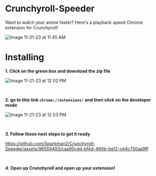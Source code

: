 # Crunchyroll-Speeder
Want to watch your anime faster? Here's a playback speed Chrome extension for Crunchyroll!


![Image 11-21-23 at 11 45 AM](https://github.com/Sparkman2/Crunchyroll-Speeder/assets/96559493/de0b65ba-457f-4e6c-9b75-24e93b0e54a3)



# Installing

**1. Click on the green box and download the zip file**
   
![Image 11-21-23 at 12 02 PM](https://github.com/Sparkman2/Crunchyroll-Speeder/assets/96559493/1e7a1e34-709d-4ff8-b1a2-a000cd872171)


&nbsp;

**2. go to this link `chrome://extensions/` and then click on the developer mode**

   
![Image 11-21-23 at 12 03 PM](https://github.com/Sparkman2/Crunchyroll-Speeder/assets/96559493/c4e8fc32-fd22-4f00-9de7-1a944afc9a8d)


&nbsp;


**3. Follow these next steps to get it ready**

   
https://github.com/Sparkman2/Crunchyroll-Speeder/assets/96559493/caa95cdd-bf4d-490b-bef2-ce4c750aa9ff


&nbsp;

**4. Open up Crunchyroll and open up your extension!**

